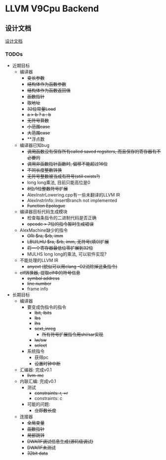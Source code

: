 # LLVM V9Cpu Backend

## 设计文档
[设计文档](alex-machine-docs/index.md)

### TODOs
- 近期目标
    - 编译器
        - ~~变长参数~~
        - ~~结构体作为函数参数~~
        - ~~结构体作为函数返回值~~
        - ~~函数指针~~
        - ~~取地址~~
        - ~~32位常量Load~~
        - ~~a > b ? a : b~~
        - ~~无符号算数~~
        - ~~小范围case~~
        - ~~大范围case~~
        - \*\*浮点数
    - 编译器已知bug
        - ~~调用函数没有保存所有called saved regsiters,
            而且保存的寄存器有不必要的~~
        - ~~调用非函数指针函数时, 偏移不能超过16位~~
        - ~~不同长度整数转换~~
        - ~~无符号整数被当成有符号(still exists?)~~
        - long long乘法, 目前只能高位是0
        - ~~8位/1位整数符号扩展~~
        - AlexInstrLowering.cpp有一些未翻译的LLVM IR
        - AlexInstrInfo::InsertBranch not implemented
        - ~~Function Epologue~~
    - 编译器目标代码生成模块
        - 检查每条指令的二进制代码是否正确
        - ~~opcode > 7位的指令暂时生成错误~~
    - AlexMachine缺少的指令
        - ~~ORi $ra, $rb, imm~~
        - ~~LBU/LHU $ra, $rb, imm, 无符号(填0)扩展~~
        - ~~将一个寄存器最低位零扩展到32位~~
        - MULHS long long的乘法, 可以软件实现?
    - 不能处理的LLVM IR
        - ~~anyext (貌似可以用clang -O2消除掉这条指令)~~
    - ~~elf转换器, 提取elf中的符号信息~~
        - ~~symbol address~~
        - ~~line number~~
        - frame info
- 长期目标
    - 编译器
        - 要变成伪指令的指令
            - ~~lbit, lbits~~
            - ~~lbs~~
            - ~~lhs~~
            - ~~sext_inreg~~
                - ~~所有符号扩展指令用shl/sar实现~~
            - ~~lw/sw~~
            - ~~select~~
        - 系统指令
            - 获得pc
            - ~~设置时钟中断~~
    - 汇编器: 完成v0.1
        - ~~llvm-mc~~
    - 内联汇编: 完成v0.1
        - 测试
            - ~~constraints: r, =r~~
            - constraints: c
        - 可能的问题:
            - ~~立即数长度~~
    - 连接器
        - ~~全局变量~~
        - ~~函数指针~~
        - ~~局部跳转~~
        - ~~DWARF调试信息生成(源码级调试)~~
        - ~~DWARF未测试~~
        - ~~32bit data~~


